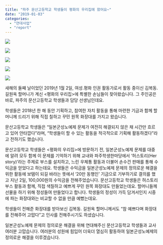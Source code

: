 ```yaml
---
title: "파주 문산고등학교 학생들이 평화의 우리집에 왔어요~"
date: "2019-01-03"
categories: 
  - "연대사업"
  - "report"
---
```


![](http://womenandwar.net/kr/wp-content/uploads/2019/01/157656-OWU3PC-564-01.jpg)

![](http://womenandwar.net/kr/wp-content/uploads/2019/01/157656-OWU3PC-564-02.jpg)

![](http://womenandwar.net/kr/wp-content/uploads/2019/01/157656-OWU3PC-564-03.jpg)

![](http://womenandwar.net/kr/wp-content/uploads/2019/01/157656-OWU3PC-564-04.jpg)

![](http://womenandwar.net/kr/wp-content/uploads/2019/01/157656-OWU3PC-564-05.jpg)

새해의 둘째 날이었던 2019년 1월 2일, 여성.평화 인권 활동가로서 활동 중이신 김복동. 길원옥 할머니가 계신 <평화의 우리집>에 특별한 손님들이 찾아왔습니다. 그 주인공은 바로, 파주의 문산고등학교 학생들과 담당 선생님인데요.  
  
학생들은 2018년 한 해 동안 기획하고, 참여한 자치 활동을 통해 마련한 기금과 함께 할머니께 드리기 위해 직접 칠하고 꾸민 원목 화장대를 가지고 왔습니다.  
  
문산고등학교 학생들은 “일본군성노예제 문제가 여전히 해결되지 않은 채 시간만 흐르고 있어 안타깝다”라며, “학생들이 할 수 있는 활동을 적극적으로 기획해 활동하겠다”라고 전하기도 했습니다.  
  
문산고등학교 학생들은 <평화의 우리집>에 방문하기 전, 일본군성노예제 문제를 대중에 알려 모두 함께 이 문제를 기억하기 위해 교내와 파주학생한마당에서 ‘허스토리(Her story)’라는 주제로 부스를 설치하고, 느린 우체통 활동과 더불어 손수건 판매를 통해 수익금을 얻었다고 하는데요. 학생들은 수익금을 일본군성노예제 문제의 정의로운 해결을 위한 활동에 보탬이 되길 바라는 뜻에서 ‘20만 동행인’ 기금으로 기부하기로 결의를 했고 지난 2일, 100,000원의 수익금을 전해주었습니다. 문산고등학교 학생들은 허스토리 부스 활동과 함께, 직접 색칠하고 예쁘게 꾸민 원목 화장대도 만들었는데요. 할머니들께 선물을 하기 위해 정성들여 만들었다고 합니다. 학생들의 정성이 가득 담겨서인지 시중에 파는 화장대와는 비교할 수 없을 만큼 예뻤는데요.  
  
학생들이 전해준 화장대를 받아보신 김복동. 길원옥 할머니께서도 “참 예쁘다며 화장대를 전해주어 고맙다”고 인사를 전해주시기도 하셨습니다.  
  
일본군성노예제 문제의 정의로운 해결을 위해 연대해주신 문산고등학교 학생들과 교사 여러분 고맙습니다. 여러분의 성원에 힘입어 더욱더 열심히 활동하여 일본군성노예제의 정의로운 해결을 이루겠습니다.
